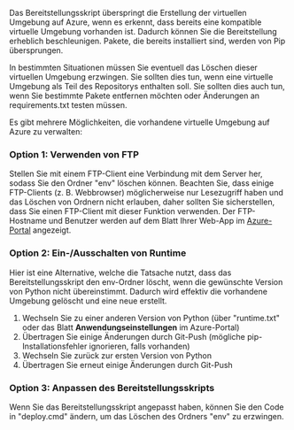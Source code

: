 Das Bereitstellungsskript überspringt die Erstellung der virtuellen Umgebung auf Azure, wenn es erkennt, dass bereits eine kompatible virtuelle Umgebung vorhanden ist. Dadurch können Sie die Bereitstellung erheblich beschleunigen. Pakete, die bereits installiert sind, werden von Pip übersprungen.

In bestimmten Situationen müssen Sie eventuell das Löschen dieser virtuellen Umgebung erzwingen. Sie sollten dies tun, wenn eine virtuelle Umgebung als Teil des Repositorys enthalten soll. Sie sollten dies auch tun, wenn Sie bestimmte Pakete entfernen möchten oder Änderungen an requirements.txt testen müssen.

Es gibt mehrere Möglichkeiten, die vorhandene virtuelle Umgebung auf Azure zu verwalten:

### Option 1: Verwenden von FTP
Stellen Sie mit einem FTP-Client eine Verbindung mit dem Server her, sodass Sie den Ordner "env" löschen können. Beachten Sie, dass einige FTP-Clients (z. B. Webbrowser) möglicherweise nur Lesezugriff haben und das Löschen von Ordnern nicht erlauben, daher sollten Sie sicherstellen, dass Sie einen FTP-Client mit dieser Funktion verwenden. Der FTP-Hostname und Benutzer werden auf dem Blatt Ihrer Web-App im [Azure-Portal](https://portal.azure.com) angezeigt.

### Option 2: Ein-/Ausschalten von Runtime
Hier ist eine Alternative, welche die Tatsache nutzt, dass das Bereitstellungsskript den env-Ordner löscht, wenn die gewünschte Version von Python nicht übereinstimmt. Dadurch wird effektiv die vorhandene Umgebung gelöscht und eine neue erstellt.

1. Wechseln Sie zu einer anderen Version von Python (über "runtime.txt" oder das Blatt **Anwendungseinstellungen** im Azure-Portal)
2. Übertragen Sie einige Änderungen durch Git-Push (mögliche pip-Installationsfehler ignorieren, falls vorhanden)
3. Wechseln Sie zurück zur ersten Version von Python
4. Übertragen Sie erneut einige Änderungen durch Git-Push

### Option 3: Anpassen des Bereitstellungsskripts
Wenn Sie das Bereitstellungsskript angepasst haben, können Sie den Code in "deploy.cmd" ändern, um das Löschen des Ordners "env" zu erzwingen.

<!---HONumber=AcomDC_1125_2015-->